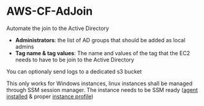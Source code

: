 # AWS-CF-AdJoin
Automate the join to the Active Directory

* **Administrators**: the list of AD groups that should be added as local admins
* **Tag name & tag values**: The name and values of the tag that the EC2 needs to have to be join to the Active Directory

You can optionaly send logs to a dedicated s3 bucket

This only works for Windows instances, linux instances shall be managed through SSM session manager. The instance needs to be SSM ready ([agent installed](https://docs.aws.amazon.com/systems-manager/latest/userguide/sysman-install-ssm-win.html) & proper [instance profile](https://docs.aws.amazon.com/systems-manager/latest/userguide/setup-instance-profile.html))
